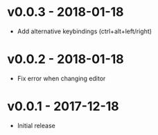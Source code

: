 # v0.0.3 - 2018-01-18
- Add alternative keybindings (ctrl+alt+left/right)

# v0.0.2 - 2018-01-18
- Fix error when changing editor

# v0.0.1 - 2017-12-18
- Initial release
